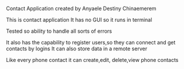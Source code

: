 Contact Application created by Anyaele Destiny Chinaemerem

This is contact application
It has no GUI so it runs in terminal

Tested so ability to handle all sorts of errors

It also has the capability to register users,so they can connect and get contacts by logins
It can also store data in a remote server

Like every phone contact it can create,edit, delete,view phone contacts
